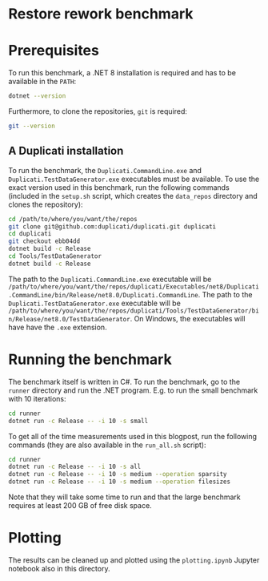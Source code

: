 # Restore rework benchmark

# Prerequisites

To run this benchmark, a .NET 8 installation is required and has to be available in the `PATH`:

```sh
dotnet --version
```

Furthermore, to clone the repositories, `git` is required:

```sh
git --version
```

## A Duplicati installation

To run the benchmark, the `Duplicati.CommandLine.exe` and `Duplicati.TestDataGenerator.exe` executables must be available. To use the exact version used in this benchmark, run the following commands (included in the `setup.sh` script, which creates the `data_repos` directory and clones the repository):

```sh
cd /path/to/where/you/want/the/repos
git clone git@github.com:duplicati/duplicati.git duplicati
cd duplicati
git checkout ebb04dd
dotnet build -c Release
cd Tools/TestDataGenerator
dotnet build -c Release
```

The path to the `Duplicati.CommandLine.exe` executable will be `/path/to/where/you/want/the/repos/duplicati/Executables/net8/Duplicati.CommandLine/bin/Release/net8.0/Duplicati.CommandLine`. The path to the `Duplicati.TestDataGenerator.exe` executable will be `/path/to/where/you/want/the/repos/duplicati/Tools/TestDataGenerator/bin/Release/net8.0/TestDataGenerator`. On Windows, the executables will have have the `.exe` extension.

# Running the benchmark

The benchmark itself is written in C#. To run the benchmark, go to the `runner` directory and run the .NET program. E.g. to run the small benchmark with 10 iterations:

```sh
cd runner
dotnet run -c Release -- -i 10 -s small
```

To get all of the time measurements used in this blogpost, run the following commands (they are also available in the `run_all.sh` script):

```sh
cd runner
dotnet run -c Release -- -i 10 -s all
dotnet run -c Release -- -i 10 -s medium --operation sparsity
dotnet run -c Release -- -i 10 -s medium --operation filesizes
```

Note that they will take some time to run and that the large benchmark requires at least 200 GB of free disk space.

# Plotting

The results can be cleaned up and plotted using the `plotting.ipynb` Jupyter notebook also in this directory.
